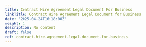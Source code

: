 ```yaml
---
title: Contract Hire Agreement Legal Document For Business
linkTitle: Contract Hire Agreement Legal Document for Business
date: '2025-04-24T16:18:00Z'
weight: 1
description: No content
draft: false
ref: contract-hire-agreement-legal-document-for-business
---
```


